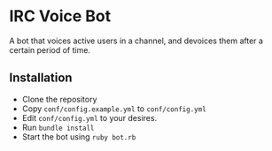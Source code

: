 IRC Voice Bot
=============

A bot that voices active users in a channel, and devoices them after a certain period of time.

## Installation

* Clone the repository
* Copy `conf/config.example.yml` to `conf/config.yml`
* Edit `conf/config.yml` to your desires.
* Run `bundle install`
* Start the bot using `ruby bot.rb`
